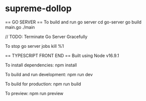 # supreme-dollop

== GO SERVER ==
To build and run go server
cd go-server
go build main.go
./main

// TODO: Terminate Go Server Gracefully

To stop go server
jobs
kill %1

== TYPESCRIPT FRONT END ==
Built using Node v16.9.1

To install dependencies: npm install 

To build and run development: npm run dev

To build for production: npm run build

To preview: npm run preview
